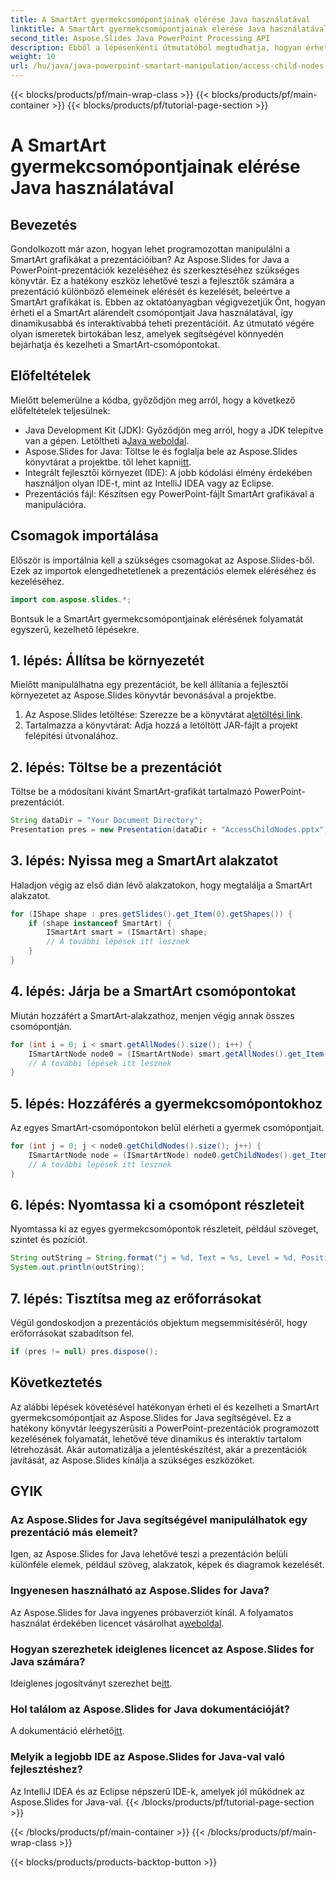 ```yaml
---
title: A SmartArt gyermekcsomópontjainak elérése Java használatával
linktitle: A SmartArt gyermekcsomópontjainak elérése Java használatával
second_title: Aspose.Slides Java PowerPoint Processing API
description: Ebből a lépésenkénti útmutatóból megtudhatja, hogyan érheti el és kezelheti a SmartArt gyermekcsomópontjait az Aspose.Slides for Java segítségével.
weight: 10
url: /hu/java/java-powerpoint-smartart-manipulation/access-child-nodes-smartart-java/
---
```


{{< blocks/products/pf/main-wrap-class >}}
{{< blocks/products/pf/main-container >}}
{{< blocks/products/pf/tutorial-page-section >}}

# A SmartArt gyermekcsomópontjainak elérése Java használatával

## Bevezetés
Gondolkozott már azon, hogyan lehet programozottan manipulálni a SmartArt grafikákat a prezentációiban? Az Aspose.Slides for Java a PowerPoint-prezentációk kezeléséhez és szerkesztéséhez szükséges könyvtár. Ez a hatékony eszköz lehetővé teszi a fejlesztők számára a prezentáció különböző elemeinek elérését és kezelését, beleértve a SmartArt grafikákat is. Ebben az oktatóanyagban végigvezetjük Önt, hogyan érheti el a SmartArt alárendelt csomópontjait Java használatával, így dinamikusabbá és interaktívabbá teheti prezentációit. Az útmutató végére olyan ismeretek birtokában lesz, amelyek segítségével könnyedén bejárhatja és kezelheti a SmartArt-csomópontokat.
## Előfeltételek
Mielőtt belemerülne a kódba, győződjön meg arról, hogy a következő előfeltételek teljesülnek:
-  Java Development Kit (JDK): Győződjön meg arról, hogy a JDK telepítve van a gépen. Letöltheti a[Java weboldal](https://www.oracle.com/java/technologies/javase-downloads.html).
-  Aspose.Slides for Java: Töltse le és foglalja bele az Aspose.Slides könyvtárat a projektbe. től lehet kapni[itt](https://releases.aspose.com/slides/java/).
- Integrált fejlesztői környezet (IDE): A jobb kódolási élmény érdekében használjon olyan IDE-t, mint az IntelliJ IDEA vagy az Eclipse.
- Prezentációs fájl: Készítsen egy PowerPoint-fájlt SmartArt grafikával a manipulációra.
## Csomagok importálása
Először is importálnia kell a szükséges csomagokat az Aspose.Slides-ből. Ezek az importok elengedhetetlenek a prezentációs elemek eléréséhez és kezeléséhez.
```java
import com.aspose.slides.*;
```
Bontsuk le a SmartArt gyermekcsomópontjainak elérésének folyamatát egyszerű, kezelhető lépésekre.
## 1. lépés: Állítsa be környezetét
Mielőtt manipulálhatna egy prezentációt, be kell állítania a fejlesztői környezetet az Aspose.Slides könyvtár bevonásával a projektbe.
1.  Az Aspose.Slides letöltése: Szerezze be a könyvtárat a[letöltési link](https://releases.aspose.com/slides/java/).
2. Tartalmazza a könyvtárat: Adja hozzá a letöltött JAR-fájlt a projekt felépítési útvonalához.
## 2. lépés: Töltse be a prezentációt
Töltse be a módosítani kívánt SmartArt-grafikát tartalmazó PowerPoint-prezentációt.
```java
String dataDir = "Your Document Directory";
Presentation pres = new Presentation(dataDir + "AccessChildNodes.pptx");
```
## 3. lépés: Nyissa meg a SmartArt alakzatot
Haladjon végig az első dián lévő alakzatokon, hogy megtalálja a SmartArt alakzatot.
```java
for (IShape shape : pres.getSlides().get_Item(0).getShapes()) {
    if (shape instanceof SmartArt) {
        ISmartArt smart = (ISmartArt) shape;
        // A további lépések itt lesznek
    }
}
```
## 4. lépés: Járja be a SmartArt csomópontokat
Miután hozzáfért a SmartArt-alakzathoz, menjen végig annak összes csomópontján.
```java
for (int i = 0; i < smart.getAllNodes().size(); i++) {
    ISmartArtNode node0 = (ISmartArtNode) smart.getAllNodes().get_Item(i);
    // A további lépések itt lesznek
}
```
## 5. lépés: Hozzáférés a gyermekcsomópontokhoz
Az egyes SmartArt-csomópontokon belül elérheti a gyermek csomópontjait.
```java
for (int j = 0; j < node0.getChildNodes().size(); j++) {
    ISmartArtNode node = (ISmartArtNode) node0.getChildNodes().get_Item(j);
    // A további lépések itt lesznek
}
```
## 6. lépés: Nyomtassa ki a csomópont részleteit
Nyomtassa ki az egyes gyermekcsomópontok részleteit, például szöveget, szintet és pozíciót.
```java
String outString = String.format("j = %d, Text = %s, Level = %d, Position = %d", j, node.getTextFrame().getText(), node.getLevel(), node.getPosition());
System.out.println(outString);
```
## 7. lépés: Tisztítsa meg az erőforrásokat
Végül gondoskodjon a prezentációs objektum megsemmisítéséről, hogy erőforrásokat szabadítson fel.
```java
if (pres != null) pres.dispose();
```
## Következtetés
Az alábbi lépések követésével hatékonyan érheti el és kezelheti a SmartArt gyermekcsomópontjait az Aspose.Slides for Java segítségével. Ez a hatékony könyvtár leegyszerűsíti a PowerPoint-prezentációk programozott kezelésének folyamatát, lehetővé téve dinamikus és interaktív tartalom létrehozását. Akár automatizálja a jelentéskészítést, akár a prezentációk javítását, az Aspose.Slides kínálja a szükséges eszközöket.
## GYIK
### Az Aspose.Slides for Java segítségével manipulálhatok egy prezentáció más elemeit?
Igen, az Aspose.Slides for Java lehetővé teszi a prezentáción belüli különféle elemek, például szöveg, alakzatok, képek és diagramok kezelését.
### Ingyenesen használható az Aspose.Slides for Java?
 Az Aspose.Slides for Java ingyenes próbaverziót kínál. A folyamatos használat érdekében licencet vásárolhat a[weboldal](https://purchase.aspose.com/buy).
### Hogyan szerezhetek ideiglenes licencet az Aspose.Slides for Java számára?
 Ideiglenes jogosítványt szerezhet be[itt](https://purchase.aspose.com/temporary-license/).
### Hol találom az Aspose.Slides for Java dokumentációját?
 A dokumentáció elérhető[itt](https://reference.aspose.com/slides/java/).
### Melyik a legjobb IDE az Aspose.Slides for Java-val való fejlesztéshez?
Az IntelliJ IDEA és az Eclipse népszerű IDE-k, amelyek jól működnek az Aspose.Slides for Java-val.
{{< /blocks/products/pf/tutorial-page-section >}}

{{< /blocks/products/pf/main-container >}}
{{< /blocks/products/pf/main-wrap-class >}}

{{< blocks/products/products-backtop-button >}}
